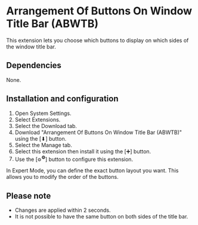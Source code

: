 # Arrangement Of Buttons On Window Title Bar (ABWTB)

This extension lets you choose which buttons to display on which sides of the window title bar.

## Dependencies

None.

## Installation and configuration

 1. Open System Settings.
 2. Select Extensions.
 3. Select the Download tab.
 4. Download "Arrangement Of Buttons On Window Title Bar (ABWTB)" using the [⬇] button.
 5. Select the Manage tab.
 6. Select this extension then install it using the [➕] button.
 7. Use the [<small>⚙</small><sup><strong>⚙</strong></sup>] button to configure this extension.

In Expert Mode, you can define the exact button layout you want. This allows you to modify the order of the buttons.

## Please note

  * Changes are applied within 2 seconds.
  * It is not possible to have the same button on both sides of the title bar.


